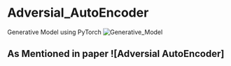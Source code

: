 # Adversial_AutoEncoder
Generative Model using PyTorch
![Generative_Model](https://user-images.githubusercontent.com/21220616/55679013-23bea400-5921-11e9-8244-0aff3ec7a8e7.png)

## As Mentioned in paper ![Adversial AutoEncoder]
